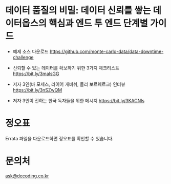 # 데이터 품질의 비밀: 데이터 신뢰를 쌓는 데이터옵스의 핵심과 엔드 투 엔드 단계별 가이드

* 예제 소스 다운로드 
https://github.com/monte-carlo-data/data-downtime-challenge

* 신뢰할 수 있는 데이터를 확보하기 위한 3가지 체크리스트
https://bit.ly/3malsGG

* 저자 3인(바 모세스, 라이어 개비쉬, 몰리 보르웨르크) 인터뷰 
https://bit.ly/3nSZwQM

* 저자 3인이 전하는 한국 독자들을 위한 메시지
https://bit.ly/3KACNls

# 정오표 
Errata 파일을 다운로드하면 정오표를 확인할 수 있습니다. 

# 문의처 
ask@decoding.co.kr 
